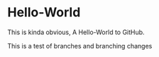 # Hello-World
This is kinda obvious, A Hello-World to GitHub.

This is a test of branches and branching changes
